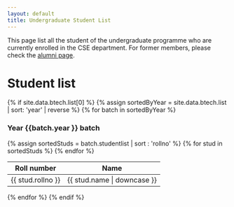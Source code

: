```yaml
---
layout: default
title: Undergraduate Student List
---
```


This page list all the student of the undergraduate programme who are currently enrolled in the CSE department. For former members, please check the [alumni page](/alumni).

# Student list
<div class="container">
<div class="row">
 {% if site.data.btech.list[0] %}
  {% assign sortedByYear = site.data.btech.list | sort: 'year' | reverse %}
  {% for batch in sortedByYear %}
   <div class="col-md-6 justify-content-center align-items-center">
    <h3> Year {{batch.year }} batch </h3>
        <table class="table table-sm">
        <thead> <tr>
                <th> Roll number </th>
                <th> Name </th>
                </tr>
        </thead>
        <tbody>
        {% assign sortedStuds = batch.studentlist | sort : 'rollno' %}
         {% for stud in sortedStuds  %}
                <tr>
                <td>  {{ stud.rollno }}   </td>
                <td class="text-capitalize"> {{ stud.name | downcase }} </td>
                </tr>
         {% endfor %}
        </tbody>
        </table>
  </div>
  {% endfor %}
 {% endif %}
</div>
</div>


